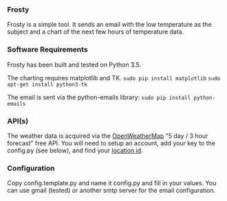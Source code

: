 ### Frosty

Frosty is a simple tool. It sends an email with the low temperature as the subject and a chart of the next few hours of temperature data.

### Software Requirements

Frosty has been built and tested on Python 3.5.

The charting requires matplotlib and TK.
`sudo pip install matplotlib`
`sudo apt-get install python3-tk`

The email is sent via the python-emails library:
`sudo pip install python-emails`

### API(s)

The weather data is acquired via the [OpenWeatherMap](https://openweathermap.org/api) "5 day / 3 hour forecast" free API. You will need to setup an account, add your key to the config.py (see below), and find your [location id](http://bulk.openweathermap.org/sample/).

### Configuration

Copy config.template.py and name it config.py and fill in your values. You can use gmail (tested) or another smtp server for the email configuration.

